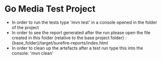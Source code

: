 # Go Media Test Project

- In order to run the tests type 'mvn test' in a console opened in the folder of the project
- In order to see the report generated after the run please open the file created in this folder (relative to the
 base project folder) : {base_folder}/target/surefire-reports/index.html
- In order to clean up the artefacts after a test run type this into the console: 'mvn clean'